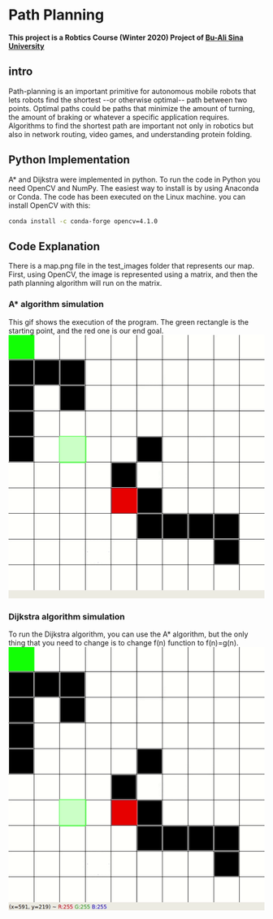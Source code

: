# Path Planning
**This project is a Robtics Course (Winter 2020) Project of [Bu-Ali Sina University](http://basu.ac.ir/en/home)**
## intro
Path-planning is an important primitive for autonomous mobile robots that lets robots find the shortest --or otherwise optimal-- path between two points. Optimal paths could be paths that minimize the amount of turning, the amount of braking or whatever a specific application requires. Algorithms to find the shortest path are important not only in robotics but also in network routing, video games, and understanding protein folding.
## Python Implementation
A* and Dijkstra were implemented in python. To run the code in Python you need OpenCV and NumPy. The easiest way to install is by using Anaconda or Conda. The code has been executed on the Linux machine. you can install OpenCV with this:
```bash
conda install -c conda-forge opencv=4.1.0
``` 
## Code Explanation
There is a map.png file in the test_images folder that represents our map. First, using OpenCV, the image is represented using a matrix, and then the path planning algorithm will run on the matrix.
### A* algorithm simulation
This gif shows the execution of the program. The green rectangle is the starting point, and the red one is our end goal.
![Alt text](./astar.gif)

### Dijkstra algorithm simulation
To run the Dijkstra algorithm, you can use the A* algorithm, but the only thing that you need to change is to change f(n) function to f(n)=g(n).
![Alt text](./dijkstra.gif)
